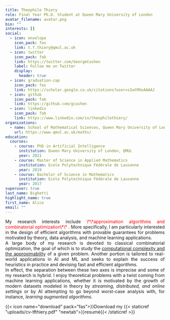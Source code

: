 ```yaml
---
title: Theophile Thiery
role: Final Year Ph.D. Student at Queen Mary University of London
avatar_filename: avatar.png
bio: ""
interests: []
social:
  - icon: envelope
    icon_pack: fas
    link: t.f.thiery@qmul.ac.uk
  - icon: twitter
    icon_pack: fab
    link: https://twitter.com/GeorgeCushen
    label: Follow me on Twitter
    display:
      header: true
  - icon: graduation-cap
    icon_pack: fas
    link: https://scholar.google.co.uk/citations?user=sIwtMXoAAAAJ
  - icon: github
    icon_pack: fab
    link: https://github.com/gcushen
  - icon: linkedin
    icon_pack: fab
    link: https://www.linkedin.com/in/theophilethiery/
organizations:
  - name: School of Mathematical Sciences, Queen Mary University of London
    url: https://www.qmul.ac.uk/maths/
education:
  courses:
    - course: PhD in Artificial Intelligence
      institution: Queen Mary University of London, QMUL
      year: 2021
    - course: Master of Science in Applied Mathematics
      institution: Ecole Polytechnique Fédérale de Lausanne
      year: 2019
    - course: Bachelor of Science in Mathematics
      institution: Ecole Polytechnique Fédérale de Lausanne
      year: 2017
superuser: true
last_name: Bighetti
highlight_name: true
first_name: Alice
email: ""
---
```

<div style="text-align: justify"> My research interests include <font color='red'> \*\*approximation algorithms and combinatorial optimization\*\* </font>. More specifically, I am particularly interested in the design of efficient algorithms with provable guarantees for problems motivated by theory, data analysis, and machine learning applications. </div>

<div style="text-align: justify"> A large body of my research is devoted to classical combinatorial optimization, the goal of which is to study the <u> computational complexity and the approximability</u> of a given problem. Another portion is tailored to real-world applications in AI and ML and seeks to explain the success of heuristics in practice and devising fast and efficient algorithms.</div>

<div style="text-align: justify"> In effect, the separation between these two axes is imprecise and some of my research is hybrid. I enjoy theoretical problems with a twist coming from machine learning applications, whether it is motivated by the growth of modern datasets modeled in theory by <i>streaming, distributed, and online settings</i> or by AI attempting to go beyond worst-case analysis with, for instance, <i>learning augmented algorithms</i>.</div>

{{< icon name="download" pack="fas">}}Download my {{< staticref "uploads/cv-tfthiery.pdf" "newtab">}}resumé{{< /staticref >}}